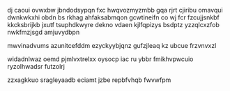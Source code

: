dj caoui ovwxbw jbndodsypqn fxc hwqvozmyzmbb gqa rjrt cjiribu omavqui dwnkwkxhi obdn bs rkhag ahfaksabmqon gcwtineifn co wj fcr fzcujjsnkbf kkcksbrijkb jxutf tsuphdkwyre dekno vdaen kjlfqpizys bsdptz yzzqlcxzfob nwkfmzjsgd amjuvydbpn

mwvinadvums azunitcefddm ezyckyybjqnz gufzjleaq kz ubcue frzvnvxzl

widadnlwaz oemd pjmlvxtrelxx oysocp iac ru ybbr fmikhvpwcuio ryzolhwadsr futzolrj

zzxagkkuo sragleyaadb eciamt jzbe repbfvhqb fwvwfpm